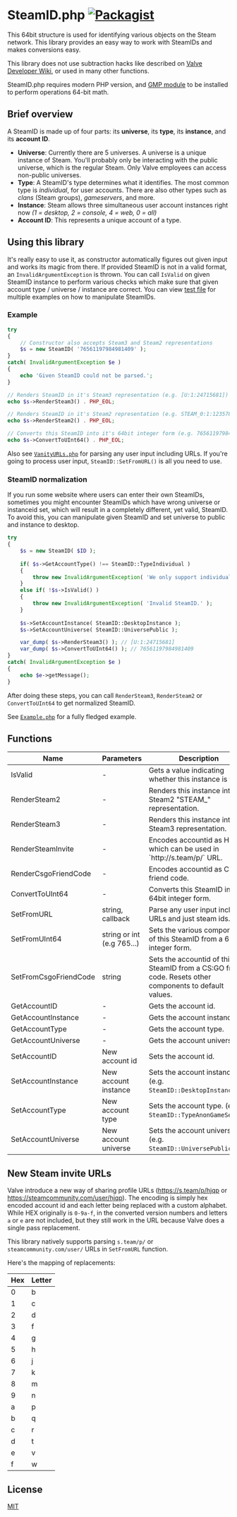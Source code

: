 # SteamID.php [![Packagist](https://img.shields.io/packagist/dt/xpaw/steamid.svg)](https://packagist.org/packages/xpaw/steamid)

This 64bit structure is used for identifying various objects on the Steam 
network. This library provides an easy way to work with SteamIDs and makes 
conversions easy.

This library does not use subtraction hacks like described on 
[Valve Developer Wiki](https://developer.valvesoftware.com/wiki/SteamID), 
or used in many other functions.

SteamID.php requires modern PHP version, and [GMP module](http://php.net/manual/en/book.gmp.php)
to be installed to perform operations 64-bit math.

## Brief overview

A SteamID is made up of four parts: its **universe**, its **type**, its 
**instance**, and its **account ID**.

- **Universe**: Currently there are 5 universes. A universe is a unique 
  instance of Steam. You'll probably only be interacting with the public universe, 
  which is the regular Steam. Only Valve employees can access non-public universes.
- **Type**: A SteamID's type determines what it identifies. The most common type 
  is *individual*, for user accounts. There are also other types such as *clans* 
  (Steam groups), *gameservers*, and more.
- **Instance**: Steam allows three simultaneous user account instances right now 
  *(1 = desktop, 2 = console, 4 = web, 0 = all)*
- **Account ID**: This represents a unique account of a type.

## Using this library

It's really easy to use it, as constructor automatically figures out given input 
and works its magic from there. If provided SteamID is not in a valid format, an 
`InvalidArgumentException` is thrown. You can call `IsValid` on given SteamID 
instance to perform various checks which make sure that given account type / 
universe / instance are correct. You can view [test file](.test.php) for 
multiple examples on how to manipulate SteamIDs.

### Example

```php
try
{
	// Constructor also accepts Steam3 and Steam2 representations
	$s = new SteamID( '76561197984981409' );
}
catch( InvalidArgumentException $e )
{
	echo 'Given SteamID could not be parsed.';
}

// Renders SteamID in it's Steam3 representation (e.g. [U:1:24715681])
echo $s->RenderSteam3() . PHP_EOL;

// Renders SteamID in it's Steam2 representation (e.g. STEAM_0:1:12357840)
echo $s->RenderSteam2() . PHP_EOL;

// Converts this SteamID into it's 64bit integer form (e.g. 76561197984981409)
echo $s->ConvertToUInt64() . PHP_EOL;
```

Also see [`VanityURLs.php`](/VanityURLs.php) for parsing any user input including URLs.
If you're going to process user input, `SteamID::SetFromURL()` is all you need to use.

### SteamID normalization

If you run some website where users can enter their own SteamIDs, sometimes you
might encounter SteamIDs which have wrong universe or instanceid set, which 
will result in a completely different, yet valid, SteamID. To avoid this, you
can manipulate given SteamID and set universe to public and instance to 
desktop.

```php
try
{
	$s = new SteamID( $ID );
	
	if( $s->GetAccountType() !== SteamID::TypeIndividual )
	{
		throw new InvalidArgumentException( 'We only support individual SteamIDs.' );
	}
	else if( !$s->IsValid() )
	{
		throw new InvalidArgumentException( 'Invalid SteamID.' );
	}
	
	$s->SetAccountInstance( SteamID::DesktopInstance );
	$s->SetAccountUniverse( SteamID::UniversePublic );

	var_dump( $s->RenderSteam3() ); // [U:1:24715681]
	var_dump( $s->ConvertToUInt64() ); // 76561197984981409
}
catch( InvalidArgumentException $e )
{
	echo $e->getMessage();
}
```

After doing these steps, you can call `RenderSteam3`, `RenderSteam2` or 
`ConvertToUInt64` to get normalized SteamID.

See [`Example.php`](/Example.php) for a fully fledged example.

## Functions

<table>
	<thead>
		<tr>
			<th>Name</th>
			<th>Parameters</th>
			<th>Description</th>
		</tr>
	</thead>
	<tbody>
		<tr>
			<td>IsValid</td>
			<td>-</td>
			<td>Gets a value indicating whether this instance is valid.</td>
		</tr>
		<tr>
			<td>RenderSteam2</td>
			<td>-</td>
			<td>Renders this instance into it's Steam2 "STEAM_" representation.</td>
		</tr>
		<tr>
			<td>RenderSteam3</td>
			<td>-</td>
			<td>Renders this instance into it's Steam3 representation.</td>
		</tr>
		<tr>
			<td>RenderSteamInvite</td>
			<td>-</td>
			<td>Encodes accountid as HEX which can be used in `http://s.team/p/` URL.</td>
		</tr>
		<tr>
			<td>RenderCsgoFriendCode</td>
			<td>-</td>
			<td>Encodes accountid as CS:GO friend code.</td>
		</tr>
		<tr>
			<td>ConvertToUInt64</td>
			<td>-</td>
			<td>Converts this SteamID into it's 64bit integer form.</td>
		</tr>
		<tr>
			<td>SetFromURL</td>
			<td>string, callback</td>
			<td>Parse any user input including URLs and just steam ids.</td>
		</tr>
		<tr>
			<td>SetFromUInt64</td>
			<td>string or int (e.g 765...)</td>
			<td>Sets the various components of this SteamID from a 64bit integer form.</td>
		</tr>
		<tr>
			<td>SetFromCsgoFriendCode</td>
			<td>string</td>
			<td>Sets the accountid of this SteamID from a CS:GO friend code. Resets other components to default values.</td>
		</tr>
		<tr>
			<td>GetAccountID</td>
			<td>-</td>
			<td>Gets the account id.</td>
		</tr>
		<tr>
			<td>GetAccountInstance</td>
			<td>-</td>
			<td>Gets the account instance.</td>
		</tr>
		<tr>
			<td>GetAccountType</td>
			<td>-</td>
			<td>Gets the account type.</td>
		</tr>
		<tr>
			<td>GetAccountUniverse</td>
			<td>-</td>
			<td>Gets the account universe.</td>
		</tr>
		<tr>
			<td>SetAccountID</td>
			<td>New account id</td>
			<td>Sets the account id.</td>
		</tr>
		<tr>
			<td>SetAccountInstance</td>
			<td>New account instance</td>
			<td>Sets the account instance. (e.g. <code>SteamID::DesktopInstance</code>)</td>
		</tr>
		<tr>
			<td>SetAccountType</td>
			<td>New account type</td>
			<td>Sets the account type. (e.g. <code>SteamID::TypeAnonGameServer</code>)</td>
		</tr>
		<tr>
			<td>SetAccountUniverse</td>
			<td>New account universe</td>
			<td>Sets the account universe. (e.g. <code>SteamID::UniversePublic</code>)</td>
		</tr>
	</tbody>
</table>

## New Steam invite URLs

Valve introduce a new way of sharing profile URLs (https://s.team/p/hjqp or https://steamcommunity.com/user/hjqp). The encoding is simply hex encoded account id and each letter being replaced with a custom alphabet. While HEX originally is `0-9a-f`, in the converted version numbers and letters `a` or `e` are not included, but they still work in the URL because Valve does a single pass replacement.

This library natively supports parsing `s.team/p/` or `steamcommunity.com/user/` URLs in `SetFromURL` function.

Here's the mapping of replacements:

Hex | Letter
--|--
0 | b
1 | c
2 | d
3 | f
4 | g
5 | h
6 | j
7 | k
8 | m
9 | n
a | p
b | q
c | r
d | t
e | v
f | w

## License

[MIT](LICENSE)
